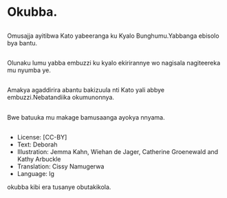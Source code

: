 # Okubba.

##
Omusajja ayitibwa Kato
yabeeranga ku Kyalo
Bunghumu.Yabbanga ebisolo bya
bantu.

##
Olunaku lumu yabba embuzzi ku
kyalo ekirirannye wo nagisala
nagiteereka mu nyumba ye.

##
Amakya agaddirira abantu
bakizuula nti Kato yali abbye
embuzzi.Nebatandiika
okumunonnya.

##
Bwe batuuka mu makage
bamusaanga ayokya nnyama.

##
* License: [CC-BY]
* Text: Deborah
* Illustration: Jemma Kahn, Wiehan de Jager, Catherine
Groenewald and Kathy Arbuckle
* Translation: Cissy Namugerwa
* Language: lg

okubba kibi era tusanye
obutakikola.
